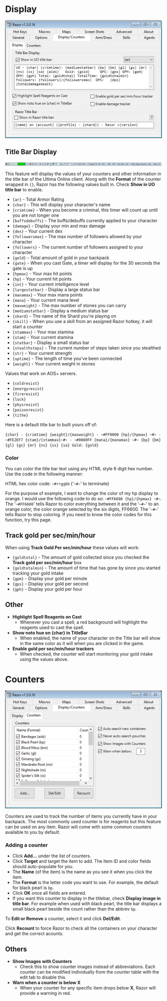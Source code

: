 # Display

![displayscounters](images/displayscounters.png)

## Title Bar Display

![titlebar](images/titlebar.png)

This feature will display the values of your counters and other information in the title bar of the Ultima Online client. Along with the **Format** of the counter wrapped in `{}`, Razor has the following values built in. Check **Show in UO title bar** to enable.

- `{ar}` - Total Armor Rating
- `{char}` - This will display your character's name
- `{crimtime}` - When you become a criminal, this timer will count up until you are not longer one
- `{buffsdebuffs}` - The buffs/debuffs currently applied to your character
- `{damage}` - Display your min and max damage
- `{dex}` - Your current dex
- `{followersmax}` - The max number of followers allowed by your character
- `{followers}` - The current number of followers assigned to your character
- `{gold}` - Total amount of gold in your backpack
- `{gate}` - When you cast Gate, a timer will display for the 30 seconds the gate is up
- `{hpmax}` - Your max hit points
- `{hp}` - Your current hit points
- `{int}` - Your current intelligence level
- `{largestatbar}` - Display a large status bar
- `{manamax}` - Your max mana points
- `{mana}` - Your current mana level
- `{maxweight}` - The max number of stones you can carry
- `{mediumstatbar}` - Display a medium status bar
- `{shard}` - The name of the Shard you're playing on
- `{skill}` - When you use a skill from an assigned Razor hotkey, it will start a counter
- `{stammax}` - Your max stamina
- `{stam}` - Your current stamina
- `{statbar}` - Display a small status bar
- `{stealthsteps}` - The current number of steps taken since you stealthed
- `{str}` - Your current strength
- `{uptime}` - The length of time you've been connected
- `{weight}` - Your current weight in stones

Values that work on AOS+ servers.

- `{coldresist}`
- `{energyresist}`
- `{fireresist}`
- `{luck}`
- `{physresist}`
- `{poisonresist}`
- `{tithe}`

Here is a default title bar to built yours off of:

`{char} - {crimtime} {weight}/{maxweight} - ~#FF0000 {hp}/{hpmax} ~#~ - ~#FE2EF7 {stam}/{stammax}~#~ - ~#0080FF {mana}/{manamax} ~#~ {bp} {bm} {gl} {gs} {mr} {ns} {ss} {sa} Gold: {gold}`

### Color

You can color the title bar text using any HTML style 6 digit hex number.  Use the code in the following manner:

HTML hex color code: `~#rrggbb` ('`~#~`' to terminate)

For the purpose of example, I want to change the color of my hp display to orange. I would use the following code to do so: `~#FF6600 {hp}/{hpmax} ~#~`. The '`~#FF6600`' tells Razor to color everything between it and the '`~#~`' to an orange color, the color orange selected by the six digits, FF6600. The '`~#~`' tells Razor to stop coloring. If you need to know the color codes for this function, try this page.

## Track gold per sec/min/hour

When using **Track Gold Per sec/min/hour** these values will work:

- `{goldtotal}` - The amount of gold collected since you checked the **Track gold per sec/min/hour** box
- `{goldtotalmin}` - The amount of time that has gone by since you started tracking your gold intake
- `{gpm}` - Display your gold per minute
- `{gps}` - Display your gold per second
- `{gph}` - Display your gold per hour

## Other

* **Highlight Spell Reagents on Cast**
    - Whenever you cast a spell, a red background will highlight the reagents used to cast the spell.
* **Show noto hue on {char} in TitleBar**
    - When enabled, the name of your character on the Title bar will show in the same color as it will when you are clicked in the game.
* **Enable gold per sec/min/hour trackers**
    - When checked, the counter will start monitoring your gold intake using the values above.

# Counters

![counters](images/counters.png)

Counters are used to track the number of items you currently have in your backpack. The most commonly used counter is for reagents but this feature can be used on any item. Razor will come with some common counters available to you by default.

### Adding a counter

  - Click **Add...** under the list of counters.
  - Click **Target** and target the item to add. The Item ID and color fields should auto-populate for you.
  - The **Name** (of the item) is the name as you see it when you click the item.
  - The **Format** is the letter code you want to use. For example, the default for black pearl is `bp`.
  - Click **OK** once all fields are entered.
  - If you want this counter to display in the titlebar, check **Display image in title bar**. For example when used with black pearl, the title bar displays a small black pearl beside the count rather than the abbrev `bp`.

To **Edit or Remove** a counter, select it and click **Del/Edit**.

Click **Recount** to force Razor to check all the containers on your character and get the correct acounts.

## Others
* **Show Images with Counters**
    - Check this to show counter images instead of abbreviations. Each counter can be modified individually from the counter table with the edit tab to disable this.
* **Warn when a counter is below X**
    - When your counter for any specific item drops below **X**, Razor will provide a warning in red.